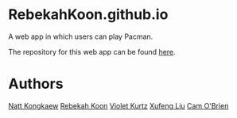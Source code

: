 # RebekahKoon.github.io
A web app in which users can play Pacman.

The repository for this web app can be found [here](https://github.com/kongkaen/Quaranteam).

# Authors
[Natt Kongkaew](https://github.com/kongkaen)
[Rebekah Koon](https://github.com/RebekahKoon)
[Violet Kurtz](https://github.com/OniLink)
[Xufeng Liu](https://github.com/liuxuf112)
[Cam O'Brien](https://github.com/Cameronobrien44)
